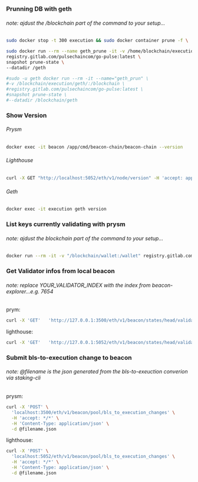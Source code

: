 ### Prunning DB with geth
###### note: ajdust the /blockchain part of the command to your setup...

```bash
sudo docker stop -t 300 execution && sudo docker container prune -f \

sudo docker run --rm --name geth_prune -it -v /home/blockchain/execution/geth:/geth \
registry.gitlab.com/pulsechaincom/go-pulse:latest \
snapshot prune-state \
--datadir /geth

#sudo -u geth docker run --rm -it --name="geth_prun" \
#-v /blockchain/execution/geth/:/blockchain \
#registry.gitlab.com/pulsechaincom/go-pulse:latest \
#snapshot prune-state \
#--datadir /blockchain/geth 

```
### Show Version

###### Prysm
```bash
docker exec -it beacon /app/cmd/beacon-chain/beacon-chain --version
```

###### Lighthouse
```bash
curl -X GET "http://localhost:5052/eth/v1/node/version" -H 'accept: application/json' | jq
```

###### Geth

```bash
docker exec -it execution geth version
``` 

### List keys currently validating with prysm
###### note: ajdust the blockchain part of the command to your setup...
```bash
docker run --rm -it -v "/blockchain/wallet:/wallet" registry.gitlab.com/pulsechaincom/prysm-pulse/validator:latest accounts list --pulsechain-testnet-v4  --wallet-dir=/wallet --wallet-password-file=/wallet/pw.txt
```

### Get Validator infos from local beacon
###### note: replace YOUR_VALIDATOR_INDEX with the index from beacon-explorer...e.g. 7654

prym:
 ```bash
 curl -X 'GET'   'http://127.0.0.1:3500/eth/v1/beacon/states/head/validators/YOUR_VALIDATOR_INDEX'   -H 'accept: application/json' 
```

lighthouse:
```bash
curl -X 'GET'   'http://127.0.0.1:5052/eth/v1/beacon/states/head/validators/YOUR_VALIDATOR_INDEX'   -H 'accept: application/json' 
```

### Submit bls-to-execution change to beacon
###### note: @filename is the json generated from the bls-to-exeuction converion via staking-cli

prysm:
```bash
curl -X 'POST' \
  'localhost:3500/eth/v1/beacon/pool/bls_to_execution_changes' \
  -H 'accept: */*' \
  -H 'Content-Type: application/json' \
  -d @filename.json
```

lighthouse:
```bash
curl -X 'POST' \
  'localhost:5052/eth/v1/beacon/pool/bls_to_execution_changes' \
  -H 'accept: */*' \
  -H 'Content-Type: application/json' \
  -d @filename.json
```

